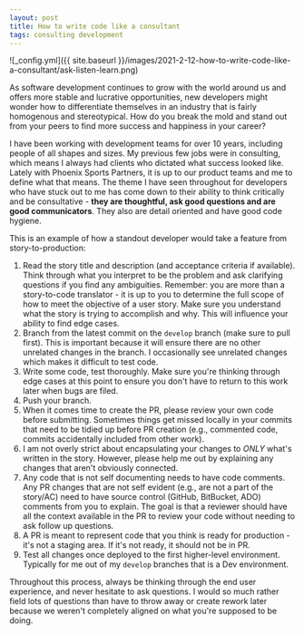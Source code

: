 ```yaml
---
layout: post
title: How to write code like a consultant
tags: consulting development
---
```


![_config.yml]({{ site.baseurl }}/images/2021-2-12-how-to-write-code-like-a-consultant/ask-listen-learn.png)

As software development continues to grow with the world around us and offers more stable and lucrative opportunities, new developers might wonder how to differentiate themselves in an industry that is fairly homogenous and stereotypical. How do you break the mold and stand out from your peers to find more success and happiness in your career?

<!--more-->

I have been working with development teams for over 10 years, including people of all shapes and sizes. My previous few jobs were in consulting, which means I always had clients who dictated what success looked like. Lately with Phoenix Sports Partners, it is up to our product teams and me to define what that means. The theme I have seen throughout for developers who have stuck out to me has come down to their ability to think critically and be consultative - **they are thoughtful, ask good questions and are good communicators**. They also are detail oriented and have good code hygiene.

This is an example of how a standout developer would take a feature from story-to-production:

1. Read the story title and description (and acceptance criteria if available). Think through what you interpret to be the problem and ask clarifying questions if you find any ambiguities. Remember: you are more than a story-to-code translator - it is up to you to determine the full scope of how to meet the objective of a user story. Make sure you understand what the story is trying to accomplish and why. This will influence your ability to find edge cases.
2. Branch from the latest commit on the `develop` branch (make sure to pull first). This is important because it will ensure there are no other unrelated changes in the branch. I occasionally see unrelated changes which makes it difficult to test code.
3. Write some code, test thoroughly. Make sure you're thinking through edge cases at this point to ensure you don't have to return to this work later when bugs are filed.
4. Push your branch.
5. When it comes time to create the PR, please review your own code before submitting. Sometimes things get missed locally in your commits that need to be tidied up before PR creation (e.g., commented code, commits accidentally included from other work).
6. I am not overly strict about encapsulating your changes to _ONLY_ what's written in the story. However, please help me out by explaining any changes that aren't obviously connected.
7. Any code that is not self documenting needs to have code comments. Any PR changes that are not self evident (e.g., are not a part of the story/AC) need to have source control (GitHub, BitBucket, ADO) comments from you to explain. The goal is that a reviewer should have all the context available in the PR to review your code without needing to ask follow up questions.
8. A PR is meant to represent code that you think is ready for production - it's not a staging area. If it's not ready, it should not be in PR.
9. Test all changes once deployed to the first higher-level environment. Typically for me out of my `develop` branches that is a Dev environment.

Throughout this process, always be thinking through the end user experience, and never hesitate to ask questions. I would so much rather field lots of questions than have to throw away or create rework later because we weren't completely aligned on what you're supposed to be doing.

